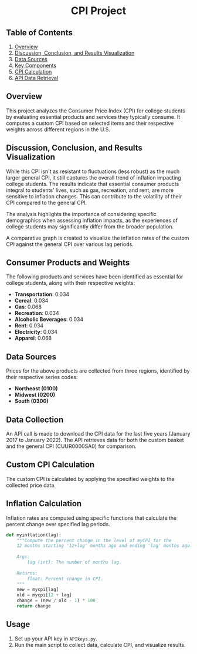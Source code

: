 # <p align="center">CPI Project</p>

## Table of Contents

1. [Overview](#overview)
2. [Discussion, Conclusion, and Results Visualization](#discussion-conclusion-and-results-visualization)
3. [Data Sources](#data-sources)
4. [Key Components](#key-components)
5. [CPI Calculation](#cpi-calculation)
6. [API Data Retrieval](#api-data-retrieval)

## Overview

This project analyzes the Consumer Price Index (CPI) for college students by evaluating essential products and services they typically consume. It computes a custom CPI based on selected items and their respective weights across different regions in the U.S.

## Discussion, Conclusion, and Results Visualization

While this CPI isn't as resistant to fluctuations (less robust) as the much larger general CPI, it still captures the overall trend of inflation impacting college students. The results indicate that essential consumer products integral to students' lives, such as gas, recreation, and rent, are more sensitive to inflation changes. This can contribute to the volatility of their CPI compared to the general CPI.

The analysis highlights the importance of considering specific demographics when assessing inflation impacts, as the experiences of college students may significantly differ from the broader population.

A comparative graph is created to visualize the inflation rates of the custom CPI against the general CPI over various lag periods.

## Consumer Products and Weights

The following products and services have been identified as essential for college students, along with their respective weights:

- **Transportation**: 0.034
- **Cereal**: 0.034
- **Gas**: 0.068
- **Recreation**: 0.034
- **Alcoholic Beverages**: 0.034
- **Rent**: 0.034
- **Electricity**: 0.034
- **Apparel**: 0.068

## Data Sources

Prices for the above products are collected from three regions, identified by their respective series codes:

- **Northeast (0100)**
- **Midwest (0200)**
- **South (0300)**

## Data Collection

An API call is made to download the CPI data for the last five years (January 2017 to January 2022). The API retrieves data for both the custom basket and the general CPI (CUUR0000SA0) for comparison.

## Custom CPI Calculation

The custom CPI is calculated by applying the specified weights to the collected price data.

## Inflation Calculation

Inflation rates are computed using specific functions that calculate the percent change over specified lag periods.
```python
def myinflation(lag):
    """Compute the percent change in the level of myCPI for the 
    12 months starting '12+lag' months ago and ending 'lag' months ago.
    
    Args:
        lag (int): The number of months lag.
    
    Returns:
        float: Percent change in CPI.
    """
    new = mycpi[lag]
    old = mycpi[12 + lag]
    change = (new / old - 1) * 100
    return change
```

## Usage

1. Set up your API key in `APIkeys.py`.
2. Run the main script to collect data, calculate CPI, and visualize results.

